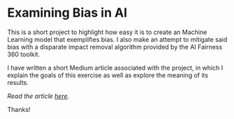 # Examining Bias in AI
This is a short project to highlight how easy it is to create an Machine Learning model that exemplifies bias. I also make an attempt to mitigate said bias with a disparate impact removal algorithm provided by the AI Fairness 360 toolkit. 

I have written a short Medium article associated with the project, in which I explain the goals of this exercise as well as explore the meaning of its results.

*Read the article [here](https://bryantruong3139.medium.com/mitigating-bias-in-ai-with-aif360-b4305d1f88a9)*.

Thanks! 
